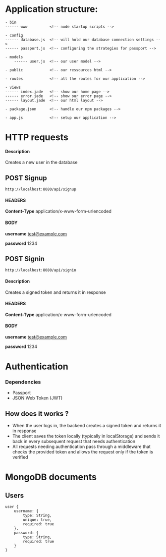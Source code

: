 # Application structure:
    - bin
    ------ www          <!-- node startup scripts -->    
    
    - config
    ------ database.js  <!-- will hold our database connection settings -->
    ------ passport.js  <!-- configuring the strategies for passport -->
    
    - models
        ------ user.js  <!-- our user model -->
    
    - public            <!-- our ressources html -->
    
    - routes            <!-- all the routes for our application -->
    
    - views
    ------ index.jade   <!-- show our home page -->
    ------ error.jade   <!-- show our error page -->
    ------ layout.jade  <!-- our html layout -->
    
    - package.json      <!-- handle our npm packages -->
    
    - app.js            <!-- setup our application -->

# HTTP requests
#### Description
Creates a new user in the database
## POST Signup
`http://localhost:8080/api/signup`
#### HEADERS
**Content-Type** application/x-www-form-urlencoded
#### BODY
**username** test@example.com

**password** 1234

## POST Signin
`http://localhost:8080/api/signin`
#### Description
Creates a signed token and returns it in response
#### HEADERS
**Content-Type** application/x-www-form-urlencoded
#### BODY
**username** test@example.com

**password** 1234

# Authentication
### Dependencies
- Passport
- JSON Web Token (JWT)
## How does it works ?
- When the user logs in, the backend creates a signed token and returns it in response
- The client saves the token locally (typically in localStorage) and sends it back in every subsequent request that needs authentication
- All requests needing authentication pass through a middleware that checks the provided token and allows the request only if the token is verified

# MongoDB documents
## Users
    user {
        username: {
            type: String,
            unique: true,
            required: true
        },
        password: {
            type: String,
            required: true
        }
    }
